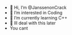 - 👋 Hi, I’m @JanssenonCrack
- 👀 I’m interested in Coding
- 🌱 I’m currently learning C++
- 💞️ Ill deal with this later
- You cant

<!---
JanssenonCrack/JanssenonCrack is a ✨ special ✨ repository because its `README.md` (this file) appears on your GitHub profile.
You can click the Preview link to take a look at your changes.
--->
